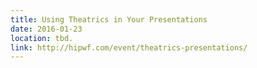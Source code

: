 ```yaml
---
title: Using Theatrics in Your Presentations
date: 2016-01-23
location: tbd.
link: http://hipwf.com/event/theatrics-presentations/
---
```

